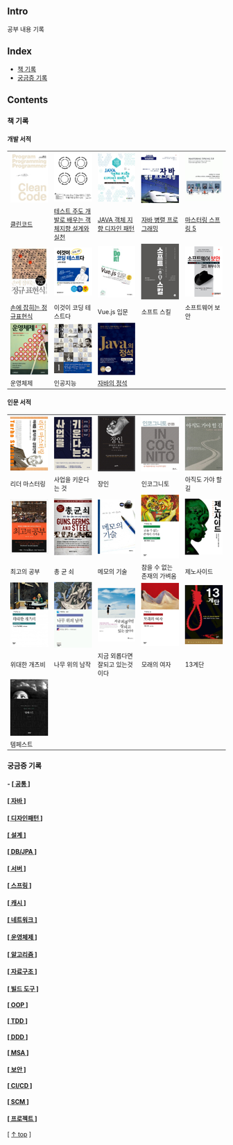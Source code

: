 ## Intro
공부 내용 기록


## Index
- [책 기록](#책-기록)
- [궁금증 기록](#궁금증-기록)

## Contents
### 책 기록
#### 개발 서적
<table>
    <tbody>
        <tr>
            <td width="20%">
              <a href="https://github.com/cholnh/study-cs/blob/main/post/books/cleancode/index.md">
                <img src="/assets/images/cs/tn-cleancode.jpg" width="100%" />
              </a>
          	</td>
            <td width="20%">
              <a href="https://github.com/cholnh/study-cs/blob/main/post/books/ttd-oop/index.md">
                <img src="/assets/images/cs/tn-ttd-oop.png" width="100%" />
              </a>
          	</td>
            <td width="20%">
              <a href="https://github.com/cholnh/study-cs/blob/main/post/books/java-oop-design-pattern/index.md">
                <img src="/assets/images/cs/tn-java-oop-design-pattern.jpg" width="100%" />
              </a>
          	</td>
            <td width="20%">
              <a href="https://github.com/cholnh/study-cs/blob/main/post/books/java-async-programming/index.md">
                <img src="/assets/images/cs/tn-java-async-programming.jpg" width="100%" />
              </a>
          	</td>
          	<td width="20%">
          	  <a href="https://github.com/cholnh/study-cs/blob/main/post/books/mastering-spring-5/index.md">
                <img src="/assets/images/cs/tn-mastering-spring-5.jfif" width="100%" />
              </a>
            </td>
        </tr>
        <tr>
            <td width="20%">
                <a href="https://github.com/cholnh/study-cs/blob/main/post/books/cleancode/index.md">
                	클린코드
                </a>
            </td>
            <td width="20%">
              <a href="https://github.com/cholnh/study-cs/blob/main/post/books/ttd-oop/index.md">
                테스트 주도 개발로 배우는 객체지향 설계와 실천
              </a>
            </td>
            <td width="20%">
              <a href="https://github.com/cholnh/study-cs/blob/main/post/books/java-oop-design-pattern/index.md">
                JAVA 객체 지향 디자인 패턴
              </a>
            </td>
            <td width="20%">
              <a href="https://github.com/cholnh/study-cs/blob/main/post/books/java-async-programming/index.md">
                자바 병렬 프로그래밍
              </a>
            </td>
            <td width="20%">
              <a href="https://github.com/cholnh/study-cs/blob/main/post/books/mastering-spring-5/index.md">
                마스터링 스프링 5
              </a>
            </td>
        </tr>
        <tr>
            <td width="20%">
              <a href="https://github.com/cholnh/study-cs/blob/main/post/books/regexp/index.md">
                <img src="/assets/images/cs/tn-regexp.jfif" width="100%" />
              </a>
            </td>
            <td width="20%">
              <a href="https://github.com/cholnh/study-cs/blob/main/post/books/this-is-coding-test/index.md">
                <img src="/assets/images/cs/tn-this-is-codingtest.jpg" width="100%" />
              </a>
            </td>
            <td width="20%">
              <a href="https://github.com/cholnh/study-cs/blob/main/post/books/vue-js/index.md">
                <img src="/assets/images/cs/tn-vue-js.jpg" width="100%" />
              </a>
            </td>
            <td width="20%">
              <a href="https://github.com/cholnh/study-cs/blob/main/post/books/soft-skill/index.md">
                <img src="/assets/images/cs/tn-soft-skill.jpg" width="100%" />
              </a>
            </td>
            <td width="20%">
              <a href="https://github.com/cholnh/study-cs/blob/main/post/books/software-security/index.md">
                <img src="/assets/images/cs/tn-software-security.gif" width="100%" />
              </a>
            </td>
        </tr>
        <tr>
            <td width="20%">
                <a href="https://github.com/cholnh/study-cs/blob/main/post/books/regexp/index.md">
                    손에 잡히는 정규표현식
                </a>
            </td>
            <td width="20%">
                이것이 코딩 테스트다
            </td>
            <td width="20%">
                Vue.js 입문
            </td>
            <td width="20%">
                소프트 스킬
            </td>
            <td width="20%">
                소프트웨어 보안
            </td>
        </tr>
        <tr>
            <td width="20%">
              <a href="https://github.com/cholnh/study-cs/blob/main/post/books/os/index.md">
                <img src="/assets/images/cs/tn-os.jpg" width="100%" />
              </a>
            </td>
            <td width="20%">
              <a href="https://github.com/cholnh/study-cs/blob/main/post/books/ai/index.md">
                <img src="/assets/images/cs/tn-ai.jpg" width="100%" />
              </a>
            </td>
            <td width="20%">
              <a href="https://github.com/cholnh/study-cs/blob/main/post/books/java/index.md">
                <img src="/assets/images/cs/tn-java.jpg" width="100%" />
              </a>
            </td>
            <td width="20%">
            </td>
            <td width="20%">
            </td>
        </tr>
        <tr>
            <td width="20%">
                    운영체제
            </td>
            <td width="20%">
                인공지능
            </td>
            <td width="20%">
              <a href="https://github.com/cholnh/study-cs/blob/main/post/books/java/index.md">
                자바의 정석
              </a>
            </td>
            <td width="20%">
            </td>
            <td width="20%">
            </td>
        </tr>
    </tbody>
</table>

#### 인문 서적
<table>
    <tbody>
        <tr>
            <td width="20%">
                <img src="/assets/images/etc/tn-리더-마스터링.jpg" width="100%" />
          	</td>
            <td width="20%">
                <img src="/assets/images/etc/tn-사업을-키운다는것.jpg" width="100%" />
          	</td>
            <td width="20%">
                <img src="/assets/images/etc/tn-장인.jpg" width="100%" />
          	</td>
            <td width="20%">
                <img src="/assets/images/etc/tn-인코그니토.jpg" width="100%" />
          	</td>
          	<td width="20%">
                <img src="/assets/images/etc/tn-아직도-가야할길.jpg" width="100%" />
            </td>
        </tr>
        <tr>
            <td width="20%">
                리더 마스터링
            </td>
            <td width="20%">
                사업을 키운다는 것
            </td>
            <td width="20%">
                장인
            </td>
            <td width="20%">
                인코그니토
            </td>
            <td width="20%">
                아직도 가야 할 길
            </td>
        </tr>
        <tr>
            <td width="20%">
                <img src="/assets/images/etc/tn-최고의공부.jpg" width="100%" />
          	</td>
            <td width="20%">
                <img src="/assets/images/etc/tn-총균쇠.jpg" width="100%" />
          	</td>
            <td width="20%">
                <img src="/assets/images/etc/tn-메모의기술.jpg" width="100%" />
          	</td>
            <td width="20%">
                <img src="/assets/images/etc/tn-참을수-없는-존재의-가벼움.jpg" width="100%" />
          	</td>
          	<td width="20%">
                <img src="/assets/images/etc/tn-제노사이드.jpg" width="100%" />
            </td>
        </tr>
        <tr>
            <td width="20%">
                최고의 공부
            </td>
            <td width="20%">
                총 균 쇠
            </td>
            <td width="20%">
                메모의 기술
            </td>
            <td width="20%">
                참을 수 없는 존재의 가벼움
            </td>
            <td width="20%">
                제노사이드
            </td>
        </tr>
        <tr>
            <td width="20%">
                <img src="/assets/images/etc/tn-개츠비.jpg" width="100%" />
          	</td>
            <td width="20%">
                <img src="/assets/images/etc/tn-나무위의남작.jpg" width="100%" />
          	</td>
            <td width="20%">
                <img src="/assets/images/etc/tn-지금-외롭다면.jpg" width="100%" />
          	</td>
            <td width="20%">
                <img src="/assets/images/etc/tn-모래의여자.jpg" width="100%" />
          	</td>
          	<td width="20%">
                <img src="/assets/images/etc/tn-13계단.jpg" width="100%" />
            </td>
        </tr>
        <tr>
            <td width="20%">
                위대한 개츠비
            </td>
            <td width="20%">
                나무 위의 남작
            </td>
            <td width="20%">
                지금 외롭다면 잘되고 있는것이다
            </td>
            <td width="20%">
                모래의 여자
            </td>
            <td width="20%">
                13계단
            </td>
        </tr>
        <tr>
            <td width="20%">
                <img src="/assets/images/etc/tn-템페스트.jpg" width="100%" />
          	</td>
            <td width="20%">
          	</td>
            <td width="20%">
          	</td>
            <td width="20%">
          	</td>
          	<td width="20%">
            </td>
        </tr>
        <tr>
            <td width="20%">
                템페스트
            </td>
            <td width="20%">
            </td>
            <td width="20%">
            </td>
            <td width="20%">
            </td>
            <td width="20%">
            </td>
        </tr>
    </tbody>
</table>

### 궁금증 기록

#### - [[ 공통 ]](https://github.com/cholnh/study-cs/blob/main/post/question/common/index.md)

#### [[ 자바 ]](https://github.com/cholnh/study-cs/blob/main/post/question/java/index.md)

#### [[ 디자인패턴 ]](https://github.com/cholnh/study-cs/blob/main/post/question/design-pattern/index.md)

#### [[ 설계 ]](https://github.com/cholnh/study-cs/blob/main/post/question/architecture/index.md)

#### [[ DB/JPA ]](https://github.com/cholnh/study-cs/blob/main/post/question/db/index.md)

#### [[ 서버 ]](https://github.com/cholnh/study-cs/blob/main/post/question/server/index.md)

#### [[ 스프링 ]](https://github.com/cholnh/study-cs/blob/main/post/question/spring/index.md)

#### [[ 캐시 ]](https://github.com/cholnh/study-cs/blob/main/post/question/cache/index.md)

#### [[ 네트워크 ]](https://github.com/cholnh/study-cs/blob/main/post/question/network/index.md)

#### [[ 운영체제 ]](https://github.com/cholnh/study-cs/blob/main/post/question/os/index.md)

#### [[ 알고리즘 ]](https://github.com/cholnh/study-cs/blob/main/post/question/algorithm/index.md)

#### [[ 자료구조 ]](https://github.com/cholnh/study-cs/blob/main/post/question/data-structure/index.md)

#### [[ 빌드 도구 ]](https://github.com/cholnh/study-cs/blob/main/post/question/build-tool/index.md)

#### [[ OOP ]](https://github.com/cholnh/study-cs/blob/main/post/question/oop/index.md)

#### [[ TDD ]](https://github.com/cholnh/study-cs/blob/main/post/question/tdd/index.md)

#### [[ DDD ]](https://github.com/cholnh/study-cs/blob/main/post/question/ddd/index.md)

#### [[ MSA ]](https://github.com/cholnh/study-cs/blob/main/post/question/msa/index.md)

#### [[ 보안 ]](https://github.com/cholnh/study-cs/blob/main/post/question/security/index.md)

#### [[ CI/CD ]](https://github.com/cholnh/study-cs/blob/main/post/question/cicd/index.md)

#### [[ SCM ]](https://github.com/cholnh/study-cs/blob/main/post/question/scm/index.md)

#### [[ 프로젝트 ]](https://github.com/cholnh/study-cs/blob/main/post/question/project/index.md)

[ [↑ top](https://github.com/cholnh/study-cs/blob/main/post/question/architecture/index.md#설계) ]